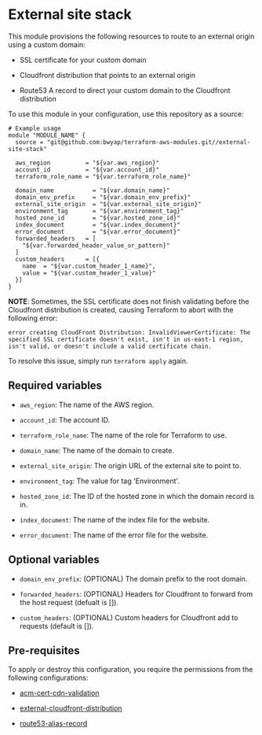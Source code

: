 # External site stack

This module provisions the following resources to route to an external origin using a custom domain:

- SSL certificate for your custom domain

- Cloudfront distribution that points to an external origin

- Route53 A record to direct your custom domain to the Cloudfront distribution

To use this module in your configuration, use this repository as a source:

```hcl
# Example usage
module "MODULE_NAME" {
  source = "git@github.com:bwyap/terraform-aws-modules.git//external-site-stack"

  aws_region          = "${var.aws_region}"
  account_id          = "${var.account_id}"
  terraform_role_name = "${var.terraform_role_name}"

  domain_name           = "${var.domain_name}"
  domain_env_prefix     = "${var.domain_env_prefix}"
  external_site_origin  = "${var.external_site_origin}"
  environment_tag       = "${var.environment_tag}"
  hosted_zone_id        = "${var.hosted_zone_id}"
  index_document        = "${var.index_document}"
  error_document        = "${var.error_document}"
  forwarded_headers   = [
    "${var.forwarded_header_value_or_pattern}"
  ]
  custom_headers      = [{
    name  = "${var.custom_header_1_name}",
    value = "${var.custom_header_1_value}"
  }]
}
```

**NOTE**: Sometimes, the SSL certificate does not finish validating before the Cloudfront distribution is created, causing Terraform to abort with the following error:

```
error creating CloudFront Distribution: InvalidViewerCertificate: The specified SSL certificate doesn't exist, isn't in us-east-1 region, isn't valid, or doesn't include a valid certificate chain.
```

To resolve this issue, simply run `terraform apply` again.

## Required variables
- `aws_region`: The name of the AWS region.

- `account_id`: The account ID.

- `terraform_role_name`: The name of the role for Terraform to use.

- `domain_name`: The name of the domain to create.

- `external_site_origin`: The origin URL of the external site to point to.

- `environment_tag`: The value for tag 'Environment'.

- `hosted_zone_id`: The ID of the hosted zone in which the domain record is in.

- `index_document`: The name of the index file for the website.

- `error_document`: The name of the error file for the website.


## Optional variables

- `domain_env_prefix`: (OPTIONAL) The domain prefix to the root domain.

- `forwarded_headers`: (OPTIONAL) Headers for Cloudfront to forward from the host request (defualt is []).

- `custom_headers`: (OPTIONAL) Custom headers for Cloudfront add to requests (default is []).


## Pre-requisites

To apply or destroy this configuration, you require the permissions from the following configurations:

- [acm-cert-cdn-validation](https://github.com/bwyap/terraform-aws-modules/tree/master/acm-cert-cdn-validation)

- [external-cloudfront-distribution](https://github.com/bwyap/terraform-aws-modules/tree/master/external-cloudfront-distribution)

- [route53-alias-record](https://github.com/bwyap/terraform-aws-modules/tree/master/route53-alias-record)
